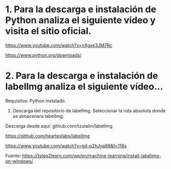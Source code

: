 # 1. Para la descarga e instalación de Python analiza el siguiente vídeo y visita el sitio oficial.

https://www.youtube.com/watch?v=nXgxe3JM7Rc

https://www.python.org/downloads/

# 2. Para la descarga e instalación de labelImg analiza el siguiente vídeo...
 
 
 Requisitos: Python instalado.
 
 1. Descarga del repositorio de labelImg. Seleccionar la ruta absoluta donde se almacenara labelImg.


Descarga desde aquí: github.com/tzutalin/labelImg
 
 
 https://github.com/heartexlabs/labelImg
 
 https://www.youtube.com/watch?v=gd-p2hJyaB8&t=116s
 
 Fuente:
 https://1step2learn.com/wp/en/machine-learning/install-labelimg-on-windows/
